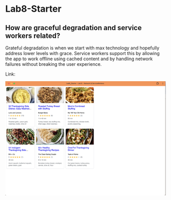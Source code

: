 # Lab8-Starter

## How are graceful degradation and service workers related?
Grateful degradation is when we start with max technology and hopefully address lower levels with grace. 
Service workers support this by allowing the app to work offline using cached content and by handling network failures without breaking the user experience.

Link:

![pwa](/pwa.png)